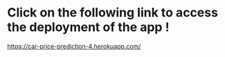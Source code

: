 # Click on the following link to access the deployment of the app !


https://car-price-prediction-4.herokuapp.com/
